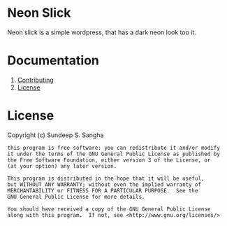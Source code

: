 Neon Slick
==========================================================================
Neon slick is a simple wordpress, that has a dark neon look too it.

Documentation
==========================================================================
1. [Contributing](CONTRIBUTING.md)
2. [License](LICENSE.md)

License
==========================================================================
Copyright (c) Sundeep S. Sangha

    this program is free software: you can redistribute it and/or modify
    it under the terms of the GNU General Public License as published by
    the Free Software Foundation, either version 3 of the License, or
    (at your option) any later version.

    This program is distributed in the hope that it will be useful,
    but WITHOUT ANY WARRANTY; without even the implied warranty of
    MERCHANTABILITY or FITNESS FOR A PARTICULAR PURPOSE.  See the
    GNU General Public License for more details.

    You should have received a copy of the GNU General Public License
    along with this program.  If not, see <http://www.gnu.org/licenses/>
